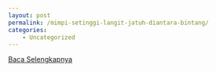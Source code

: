 ```yaml
---
layout: post
permalink: /mimpi-setinggi-langit-jatuh-diantara-bintang/
categories:
    - Uncategorized
---
```


[Baca Selengkapnya](/06)